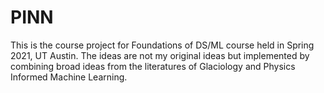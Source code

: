 # PINN

This is the course project for Foundations of DS/ML course held in Spring 2021, UT Austin. The ideas are not my original ideas but implemented by combining broad ideas from the literatures of Glaciology and Physics Informed Machine Learning. 
